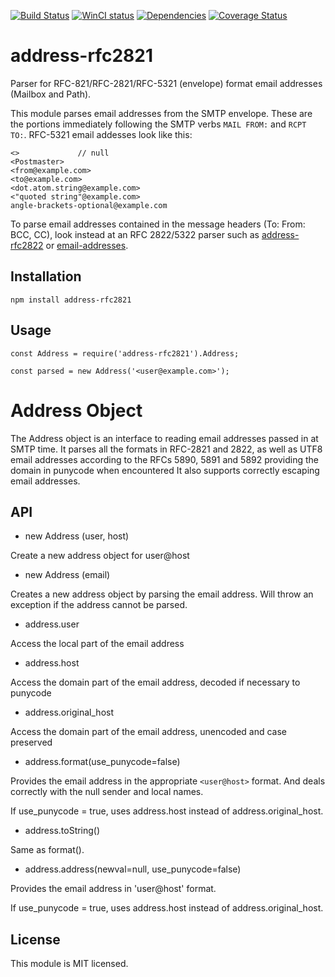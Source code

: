 [![Build Status][ci-img]][ci-url]
[![WinCI status][win-ci-img]][win-ci-url]
[![Dependencies][dep-img]][dep-url]
[![Coverage Status][cov-img]][cov-url]


# address-rfc2821

Parser for RFC-821/RFC-2821/RFC-5321 (envelope) format email addresses (Mailbox and Path).

This module parses email addresses from the SMTP envelope. These are the
portions immediately following the SMTP verbs `MAIL FROM:` and `RCPT TO:`. RFC-5321 email addesses look like this:

````
<>             // null
<Postmaster>
<from@example.com>
<to@example.com>
<dot.atom.string@example.com>
<"quoted string"@example.com>
angle-brackets-optional@example.com
````

To parse email addresses contained in the message headers (To: From: BCC, CC), look instead at an RFC 2822/5322 parser such as [address-rfc2822](https://www.npmjs.com/package/address-rfc2822) or [email-addresses](https://www.npmjs.com/package/email-addresses).


Installation
------------

    npm install address-rfc2821

Usage
-----

    const Address = require('address-rfc2821').Address;

    const parsed = new Address('<user@example.com>');


# Address Object

The Address object is an interface to reading email addresses passed in at
SMTP time. It parses all the formats in RFC-2821 and 2822, as well as UTF8
email addresses according to the RFCs 5890, 5891 and 5892 providing the
domain in punycode when encountered It also supports correctly escaping
email addresses.

## API

* new Address (user, host)

Create a new address object for user@host

* new Address (email)

Creates a new address object by parsing the email address. Will throw an
exception if the address cannot be parsed.

* address.user

Access the local part of the email address

* address.host

Access the domain part of the email address, decoded if necessary to punycode

* address.original_host

Access the domain part of the email address, unencoded and case preserved

* address.format(use_punycode=false)

Provides the email address in the appropriate `<user@host>` format. And
deals correctly with the null sender and local names.

If use_punycode = true, uses address.host instead of address.original_host.

* address.toString()

Same as format().

* address.address(newval=null, use_punycode=false)

Provides the email address in 'user@host' format.

If use_punycode = true, uses address.host instead of address.original_host.

License
-------

This module is MIT licensed.


[ci-img]: https://github.com/haraka/node-address-rfc2821/workflows/Test%20Coverage/badge.svg
[ci-url]: https://github.com/haraka/node-address-rfc2821/actions?query=workflow%3A%22Test+Coverage%22
[dep-img]: https://david-dm.org/haraka/node-address-rfc2821.svg
[dep-url]: https://david-dm.org/haraka/node-address-rfc2821
[cov-img]: https://codecov.io/github/haraka/node-address-rfc2821/coverage.svg?branch=master
[cov-url]: https://codecov.io/github/haraka/node-address-rfc2821?branch=master
[win-ci-img]: https://github.com/haraka/node-address-rfc2821/workflows/Plugin%20Tests%20-%20Windows/badge.svg
[win-ci-url]: https://github.com/haraka/node-address-rfc2821/actions?query=workflow%3A%22Plugin+Tests+-+Windows%22
